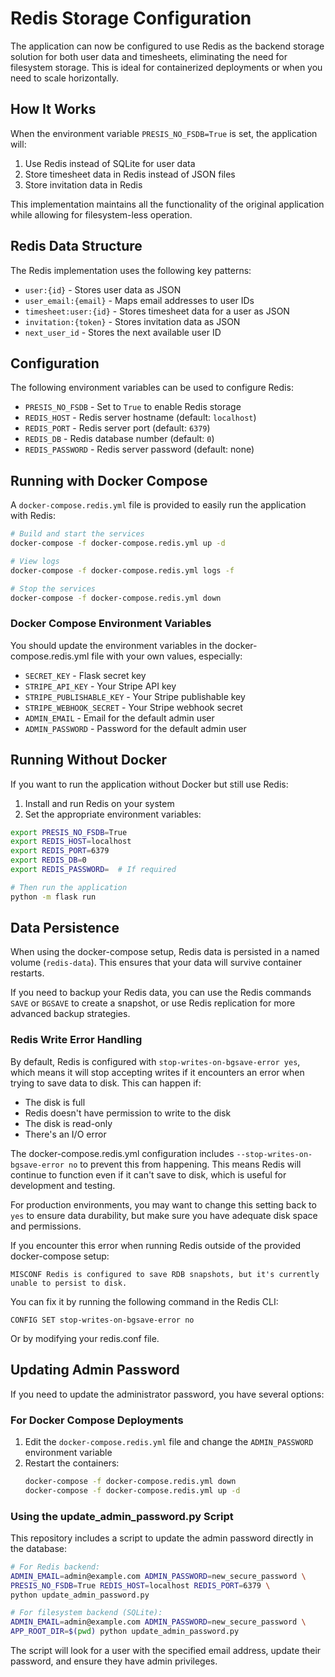 # Redis Storage Configuration

The application can now be configured to use Redis as the backend storage solution for both user data and timesheets, eliminating the need for filesystem storage. This is ideal for containerized deployments or when you need to scale horizontally.

## How It Works

When the environment variable `PRESIS_NO_FSDB=True` is set, the application will:

1. Use Redis instead of SQLite for user data
2. Store timesheet data in Redis instead of JSON files
3. Store invitation data in Redis

This implementation maintains all the functionality of the original application while allowing for filesystem-less operation.

## Redis Data Structure

The Redis implementation uses the following key patterns:

- `user:{id}` - Stores user data as JSON
- `user_email:{email}` - Maps email addresses to user IDs
- `timesheet:user:{id}` - Stores timesheet data for a user as JSON
- `invitation:{token}` - Stores invitation data as JSON
- `next_user_id` - Stores the next available user ID

## Configuration

The following environment variables can be used to configure Redis:

- `PRESIS_NO_FSDB` - Set to `True` to enable Redis storage
- `REDIS_HOST` - Redis server hostname (default: `localhost`)
- `REDIS_PORT` - Redis server port (default: `6379`)
- `REDIS_DB` - Redis database number (default: `0`)
- `REDIS_PASSWORD` - Redis server password (default: none)

## Running with Docker Compose

A `docker-compose.redis.yml` file is provided to easily run the application with Redis:

```bash
# Build and start the services
docker-compose -f docker-compose.redis.yml up -d

# View logs
docker-compose -f docker-compose.redis.yml logs -f

# Stop the services
docker-compose -f docker-compose.redis.yml down
```

### Docker Compose Environment Variables

You should update the environment variables in the docker-compose.redis.yml file with your own values, especially:

- `SECRET_KEY` - Flask secret key
- `STRIPE_API_KEY` - Your Stripe API key
- `STRIPE_PUBLISHABLE_KEY` - Your Stripe publishable key
- `STRIPE_WEBHOOK_SECRET` - Your Stripe webhook secret
- `ADMIN_EMAIL` - Email for the default admin user
- `ADMIN_PASSWORD` - Password for the default admin user

## Running Without Docker

If you want to run the application without Docker but still use Redis:

1. Install and run Redis on your system
2. Set the appropriate environment variables:

```bash
export PRESIS_NO_FSDB=True
export REDIS_HOST=localhost
export REDIS_PORT=6379
export REDIS_DB=0
export REDIS_PASSWORD=  # If required

# Then run the application
python -m flask run
```

## Data Persistence

When using the docker-compose setup, Redis data is persisted in a named volume (`redis-data`). This ensures that your data will survive container restarts.

If you need to backup your Redis data, you can use the Redis commands `SAVE` or `BGSAVE` to create a snapshot, or use Redis replication for more advanced backup strategies.

### Redis Write Error Handling

By default, Redis is configured with `stop-writes-on-bgsave-error yes`, which means it will stop accepting writes if it encounters an error when trying to save data to disk. This can happen if:

- The disk is full
- Redis doesn't have permission to write to the disk
- The disk is read-only
- There's an I/O error

The docker-compose.redis.yml configuration includes `--stop-writes-on-bgsave-error no` to prevent this from happening. This means Redis will continue to function even if it can't save to disk, which is useful for development and testing. 

For production environments, you may want to change this setting back to `yes` to ensure data durability, but make sure you have adequate disk space and permissions.

If you encounter this error when running Redis outside of the provided docker-compose setup:

```
MISCONF Redis is configured to save RDB snapshots, but it's currently unable to persist to disk.
```

You can fix it by running the following command in the Redis CLI:

```
CONFIG SET stop-writes-on-bgsave-error no
```

Or by modifying your redis.conf file.

## Updating Admin Password

If you need to update the administrator password, you have several options:

### For Docker Compose Deployments

1. Edit the `docker-compose.redis.yml` file and change the `ADMIN_PASSWORD` environment variable
2. Restart the containers:
   ```bash
   docker-compose -f docker-compose.redis.yml down
   docker-compose -f docker-compose.redis.yml up -d
   ```

### Using the update_admin_password.py Script

This repository includes a script to update the admin password directly in the database:

```bash
# For Redis backend:
ADMIN_EMAIL=admin@example.com ADMIN_PASSWORD=new_secure_password \
PRESIS_NO_FSDB=True REDIS_HOST=localhost REDIS_PORT=6379 \
python update_admin_password.py

# For filesystem backend (SQLite):
ADMIN_EMAIL=admin@example.com ADMIN_PASSWORD=new_secure_password \
APP_ROOT_DIR=$(pwd) python update_admin_password.py
```

The script will look for a user with the specified email address, update their password, and ensure they have admin privileges.
